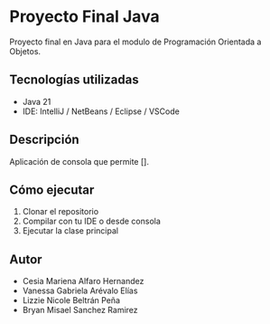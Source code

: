 # Proyecto Final Java

Proyecto final en Java para el modulo de Programación Orientada a Objetos.

## Tecnologías utilizadas
- Java 21
- IDE: IntelliJ / NetBeans / Eclipse / VSCode

## Descripción
Aplicación de consola que permite [].

## Cómo ejecutar
1. Clonar el repositorio
2. Compilar con tu IDE o desde consola
3. Ejecutar la clase principal

## Autor
- Cesia Mariena Alfaro Hernandez 
- Vanessa Gabriela Arévalo Elías
- Lizzie Nicole Beltrán Peña
- Bryan Misael Sanchez Ramirez
